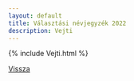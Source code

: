 ```yaml
---
layout: default
title: Választási névjegyzék 2022
description: Vejti
---
```


{% include Vejti.html %}

[Vissza](./)
